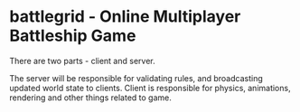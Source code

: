 # battlegrid - Online Multiplayer Battleship Game

There are two parts - client and server.

The server will be responsible for validating rules, and broadcasting updated world state to clients. Client is responsible for physics, animations, rendering and other things related to game.